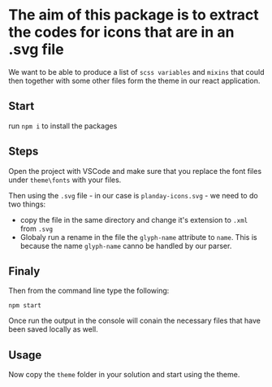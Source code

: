 # The aim of this package is to extract the codes for icons that are in an .svg file

We want to be able to produce a list of `scss variables` and `mixins` that could then together with some other files form the theme in our react application.

## Start

run `npm i` to install the packages


## Steps

Open the project with VSCode and make sure that you replace the font files under `theme\fonts` with your files.

Then using the `.svg` file - in our case is `planday-icons.svg` - we need to do two things:

- copy the file in the same directory and change it's extension to `.xml` from `.svg`
- Globaly run a rename in the file the `glyph-name` attribute to `name`. This is because the name `glyph-name` canno be handled by our parser.

## Finaly 

Then from the command line type the following:

`npm start`

Once run the output in the console will conain the necessary files that have been saved locally as well.

## Usage 

Now copy the `theme` folder in your solution and start using the theme.